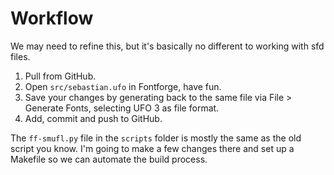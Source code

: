 # Workflow

We may need to refine this, but it's basically no different to working with sfd files.

1. Pull from GitHub.
2. Open `src/sebastian.ufo` in Fontforge, have fun.
3. Save your changes by generating back to the same file via File > Generate Fonts, selecting UFO 3 as file format.
4. Add, commit and push to GitHub.

The ``ff-smufl.py`` file in the `scripts` folder is mostly the same as the old script you know. I'm going to make a few changes there and set up a Makefile so we can automate the build process.
